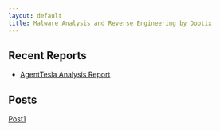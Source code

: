 ```yaml
---
layout: default
title: Malware Analysis and Reverse Engineering by Dootix
---
```


## Recent Reports
- [AgentTesla Analysis Report](./Reports/AgentTesla_analysis_report.pdf)

## Posts
[Post1](/_posts/post1/)
